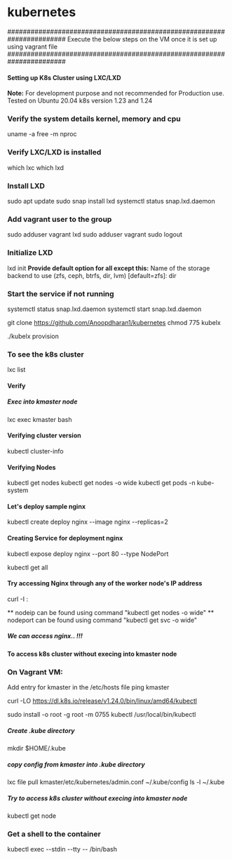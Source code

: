 # kubernetes

#######################################################################
Execute the below steps on the VM once it is set up using vagrant file
#######################################################################

#### Setting up K8s Cluster using LXC/LXD 
**Note:** For development purpose and not recommended for Production use. Tested on Ubuntu 20.04 k8s version 1.23 and 1.24

### Verify the system details kernel, memory and cpu 
uname -a
free -m
nproc

### Verify LXC/LXD is installed
which lxc
which lxd

### Install LXD
sudo apt update
sudo snap install lxd
systemctl status snap.lxd.daemon

### Add vagrant user to the group
sudo adduser vagrant lxd
sudo adduser vagrant sudo
logout

### Initialize LXD
lxd init
**Provide default option for all except this:**
Name of the storage backend to use (zfs, ceph, btrfs, dir, lvm) [default=zfs]: dir

### Start the service if not running
systemctl status snap.lxd.daemon
systemctl start snap.lxd.daemon

git clone  https://github.com/Anoopdharan1/kubernetes
chmod 775 kubelx

./kubelx provision

### To see the k8s cluster
lxc list

#### Verify
##### Exec into kmaster node

lxc exec kmaster bash

#### Verifying cluster version
kubectl cluster-info

#### Verifying Nodes
kubectl get nodes
kubectl get nodes -o wide
kubectl get pods -n kube-system

#### Let's deploy sample nginx 
kubectl create deploy nginx --image nginx --replicas=2

#### Creating Service for deployment nginx
kubectl expose deploy nginx --port 80 --type NodePort

kubectl get all

#### Try accessing Nginx through any of the worker node's IP address

curl -I <nodeip>:<nodeport>

** nodeip can be found using command "kubectl get nodes -o wide"
** nodeport can be found using command "kubectl get svc -o wide"

##### We can access nginx.. !!!

#### To access k8s cluster without execing into kmaster node
### On Vagrant VM:
Add entry for kmaster in the /etc/hosts file
ping kmaster

curl -LO https://dl.k8s.io/release/v1.24.0/bin/linux/amd64/kubectl

sudo install -o root -g root -m 0755 kubectl /usr/local/bin/kubectl

##### Create .kube directory
mkdir $HOME/.kube

##### copy config from kmaster into .kube directory
lxc file pull kmaster/etc/kubernetes/admin.conf  ~/.kube/config
ls -l ~/.kube

##### Try to access k8s cluster without execing into kmaster node
kubectl get node

### Get a shell to the container
kubectl exec --stdin --tty <podname> -- /bin/bash



